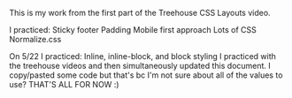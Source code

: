 This is my work from the first part of the Treehouse CSS Layouts video.

I practiced:
Sticky footer
Padding
Mobile first approach
Lots of CSS
Normalize.css

On 5/22 I practiced:
Inline, inline-block, and block styling
I practiced with the treehouse videos and then simultaneously updated this document.
I copy/pasted some code but that's bc I'm not sure about all of the values to use?
THAT'S ALL FOR NOW :)


